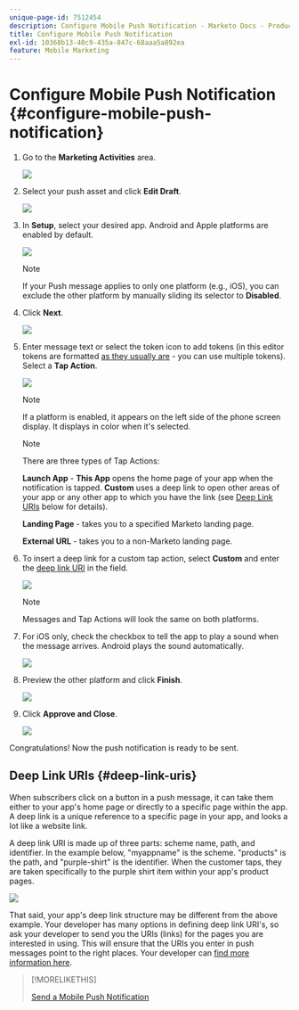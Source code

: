 ```yaml
---
unique-page-id: 7512454
description: Configure Mobile Push Notification - Marketo Docs - Product Documentation
title: Configure Mobile Push Notification
exl-id: 10368b13-40c9-435a-847c-68aaa5a892ea
feature: Mobile Marketing
---
```

# Configure Mobile Push Notification {#configure-mobile-push-notification}

1. Go to the **Marketing Activities** area.

   ![](assets/configure-mobile-push-notification-1.png)

1. Select your push asset and click **Edit Draft**.

   ![](assets/configure-mobile-push-notification-2.png)

1. In **Setup**, select your desired app. Android and Apple platforms are enabled by default.

   ![](assets/configure-mobile-push-notification-3.png)

   >[!NOTE]
   >
   >If your Push message applies to only one platform (e.g., iOS), you can exclude the other platform by manually sliding its selector to **Disabled**.

1. Click **Next**.

   ![](assets/configure-mobile-push-notification-4.png)

1. Enter message text or select the token icon to add tokens (in this editor tokens are formatted [as they usually are](/help/marketo/product-docs/demand-generation/landing-pages/personalizing-landing-pages/tokens-overview.md) - you can use multiple tokens). Select a **Tap Action**.

   ![](assets/configure-mobile-push-notification-5.png)

   >[!NOTE]
   >
   >If a platform is enabled, it appears on the left side of the phone screen display. It displays in color when it's selected.

   >[!NOTE]
   >
   >There are three types of Tap Actions:
   >
   >**Launch App** - **This App** opens the home page of your app when the notification is tapped. **Custom** uses a deep link to open other areas of your app or any other app to which you have the link (see [Deep Link URIs](#deep-link-uris) below for details).
   >
   >**Landing Page** - takes you to a specified Marketo landing page.
   >
   >**External URL** - takes you to a non-Marketo landing page.

1. To insert a deep link for a custom tap action, select **Custom** and enter the [deep link URI](#deep-link-uris) in the field.

   ![](assets/configure-mobile-push-notification-6.png)

   >[!NOTE]
   >
   >Messages and Tap Actions will look the same on both platforms.

1. For iOS only, check the checkbox to tell the app to play a sound when the message arrives. Android plays the sound automatically.

   ![](assets/configure-mobile-push-notification-7.png)

1. Preview the other platform and click **Finish**.

   ![](assets/configure-mobile-push-notification-8.png)

1. Click **Approve and Close**.

   ![](assets/configure-mobile-push-notification-9.png)

Congratulations! Now the push notification is ready to be sent.

## Deep Link URIs {#deep-link-uris}

When subscribers click on a button in a push message, it can take them either to your app's home page or directly to a specific page within the app. A deep link is a unique reference to a specific page in your app, and looks a lot like a website link.

A deep link URI is made up of three parts: scheme name, path, and identifier. In the example below, "myappname" is the scheme. "products" is the path, and "purple-shirt" is the identifier. When the customer taps, they are taken specifically to the purple shirt item within your app's product pages.

![](assets/configure-mobile-push-notification-10.png)

That said, your app's deep link structure may be different from the above example. Your developer has many options in defining deep link URI's, so ask your developer to send you the URIs (links) for the pages you are interested in using. This will ensure that the URIs you enter in push messages point to the right places. Your developer can [find more information here](https://experienceleague.adobe.com/en/docs/marketo-developer/marketo/mobile/enabling-deep-links-in-your-app).

>[!MORELIKETHIS]
>
>[Send a Mobile Push Notification](/help/marketo/product-docs/mobile-marketing/push-notifications/send-a-mobile-push-notification.md)
